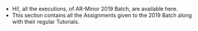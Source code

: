 - Hi!, all the executions, of AR-Minor 2019 Batch, are available here.
- This section contains all the Assignments given to the 2019 Batch along with their regular Tutorials.
<!---
ARLab-IITRAM/ARLab-IITRAM is a ✨ special ✨ repository containing all executions of AR Lab from 2018 onwards
--->
